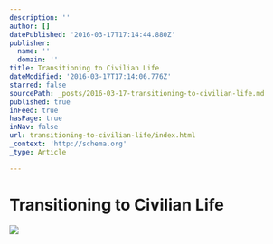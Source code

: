 ```yaml
---
description: ''
author: []
datePublished: '2016-03-17T17:14:44.880Z'
publisher:
  name: ''
  domain: ''
title: Transitioning to Civilian Life
dateModified: '2016-03-17T17:14:06.776Z'
starred: false
sourcePath: _posts/2016-03-17-transitioning-to-civilian-life.md
published: true
inFeed: true
hasPage: true
inNav: false
url: transitioning-to-civilian-life/index.html
_context: 'http://schema.org'
_type: Article

---
```

# Transitioning to Civilian Life
![](https://the-grid-user-content.s3-us-west-2.amazonaws.com/db1ff963-4853-462b-bf73-49902c35cce1.png)